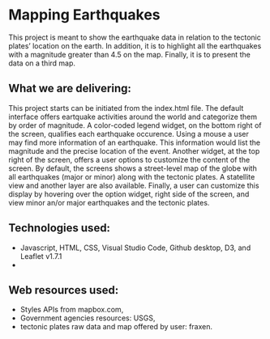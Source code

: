 # Mapping Earthquakes
This project is meant to show the earthquake data in relation to the tectonic plates’ location on the earth. In addition, it is to highlight all the earthquakes with a magnitude greater than 4.5 on the map. Finally, it is to present the data on a third map.

## What we are delivering:
This project starts can be initiated from the index.html file.
The default interface offers eartquake activities around the world and categorize them by order of magnitude. A color-coded legend widget, on the bottom right of the screen, qualifies each earthquake occurence.
Using a mouse a user may find more information of an earthquake. This information would list the magnitude and the precise location of the event.
Another widget, at the top right of the screen, offers a user options to customize the content of the screen. By default, the screens shows a street-level map of the globe with all earthquakes (major or minor) along with the tectonic plates. A statellite view and another layer are also available.
Finally, a user can customize this display by hovering over the option widget, right side of the screen, and view minor an/or major earthquakes and the tectonic plates.

## Technologies used:
- Javascript, HTML, CSS, Visual Studio Code, Github desktop, D3, and Leaflet v1.7.1
- 
## Web resources used:
- Styles APIs from mapbox.com,
- Government agencies resources: USGS,
- tectonic plates raw data and map offered by user: fraxen.
